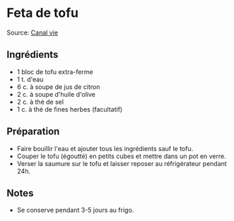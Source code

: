 # Feta de tofu
Source: [Canal vie](www.canalvie.com/recettes/feta-de-soya-1.1132186)

## Ingrédients
* 1 bloc de tofu extra-ferme
* 1 t. d'eau
* 6 c. à soupe de jus de citron
* 2 c. à soupe d'huile d'olive
* 2 c. à thé de sel
* 1 c. à thé de fines herbes (facultatif)

## Préparation
* Faire bouillir l'eau et ajouter tous les ingrédients sauf le tofu.
* Couper le tofu (égoutté) en petits cubes et mettre dans un pot en verre.
* Verser la saumure sur le tofu et laisser reposer au réfrigérateur pendant 24h.

## Notes
* Se conserve pendant 3-5 jours au frigo.

